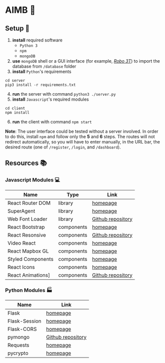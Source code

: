 # AIMB :city_sunset:

## Setup :wrench:

1. **install** required software
   - `Python 3`
   - `npm`
   - `mongoDB`
2. **use** `mongoDB` shell or a GUI interface (for example, *[Robo 3T](https://robomongo.org/)*) to import the database from `/database` folder
3. **install** `Python`'s requirements

```
cd server
pip3 install -r requirements.txt
```

4. **run** the server with command `python3 ./server.py`
5. **install** `Javascript`'s required modules

```
cd client
npm install
```

6. **run** the client with command `npm start`

**Note**: The user interface could be tested without a server involved. In order to do this, install `npm` and follow only the **5** and **6** steps. The routes will not redirect automatically, so you will have to enter manually, in the URL bar, the desired route (one of `/register`, `/login`, and `/dashboard`).

## Resources :books:

### Javascript Modules :computer:

| Name              | Type       | Link                                                                    | 
|-------------------|------------|-------------------------------------------------------------------------|
| React Router DOM  | library    | [homepage](https://reacttraining.com/react-router)                      |
| SuperAgent        | library    | [homepage](https://visionmedia.github.io/superagent)                    |
| Web Font Loader   | library    | [Github repository](https://github.com/typekit/webfontloader)           |
| React Bootstrap   | components | [homepage](https://react-bootstrap.github.io)                           |
| React Resonsive   | components | [Github repository](https://github.com/contra/react-responsive)         |
| Video React       | components | [homepage](https://video-react.js.org)                                  |
| React Mapbox GL   | components | [homepage](https://uber.github.io/react-map-gl)                         |
| Styled Components | components | [homepage](https://styled-components.com)                               |
| React Icons       | components | [homepage](https://react-icons.netlify.com)                             |
| React Animations] | components | [Github repository](https://github.com/FormidableLabs/react-animations) |

### Python Modules  :factory:

| Name             | Link                                                                |
|------------------|---------------------------------------------------------------------|
| Flask            | [homepage](https://flask.palletsprojects.com)                       |
| Flask-Session    | [homepage](https://pythonhosted.org/Flask-Session/)                 |
| Flask-CORS       | [homepage](https://flask-cors.readthedocs.io/en/latest/)            |
| pymongo          | [Github repository](https://github.com/mongodb/mongo-python-driver) |
| Requests         | [homepage](https://requests.readthedocs.io/en/master/)              |
| pycrypto         | [homepage](https://www.dlitz.net/software/pycrypto/)                |